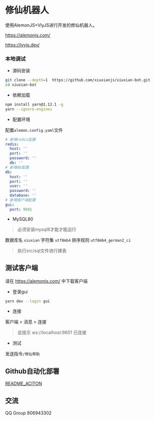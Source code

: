 # 修仙机器人

使用AlemonJS+VlyJS进行开发的修仙机器人。

https://alemonjs.com/

https://lvyjs.dev/

### 本地调试

- 源码安装

```sh
git clone --depth=1  https://github.com/xiuxianjs/xiuxian-bot.git
cd xiuxian-bot
```

- 依赖加载

```sh
npm install yarn@1.12.1 -g
yarn --ignore-engines
```

- 配置环境

配置`alemon.config.yaml`文件

```yaml
# 新增redis配置
redis:
  host: ''
  port: ''
  password: ''
  db: ''
# 新增db配置
db:
  host: ''
  port: ''
  user: ''
  password: ''
  database: ''
# 新增客户端配置
gui:
  port: 9601
```

- MySQL80

> 必须安装mysql8才能才能运行

数据库名 `xiuxian`
字符集 `utf8mb4`
排序规则 `utf8mb4_german2_ci`

> 执行src/sql文件进行建表

## 测试客户端

请在 https://alemonjs.com/ 中下载客户端

- 登录gui

```sh
yarn dev --login gui
```

- 连接

客户端 > 消息 > 连接

> 会提示 ws://localhost:9601 已连接

- 测试

发送指令`/修仙帮助`

## Github自动化部署

[README_ACITON](./README_ACITON.md)

## 交流

QQ Group 806943302
